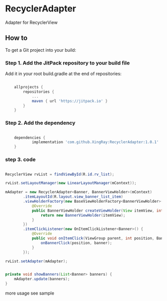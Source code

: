 # RecyclerAdapter
Adapter for RecyclerView

## How to 
To get a Git project into your build:

### Step 1. Add the JitPack repository to your build file

Add it in your root build.gradle at the end of repositories:

``` groovy

	allprojects {
		repositories {
			...
			maven { url 'https://jitpack.io' }
		}
	}

```

### Step 2. Add the dependency

``` groovy

	dependencies {
	        implementation 'com.github.XingRay:RecyclerAdapter:1.0.1'
	}

```

### step 3. code

```java

RecyclerView rvList = findViewById(R.id.rv_list);

rvList.setLayoutManager(new LinearLayoutManager(mContext));

mAdapter = new RecyclerAdapter<Banner, BannerViewHolder>(mContext)
		.itemLayoutId(R.layout.view_banner_list_item)
		.viewHolderFactory(new BaseViewHolderFactory<BannerViewHolder>() {
			@Override
			public BannerViewHolder createViewHolder(View itemView, int viewType) {
				return new BannerViewHolder(itemView);
			}
		})
		.itemClickListener(new OnItemClickListener<Banner>() {
			@Override
			public void onItemClick(ViewGroup parent, int position, Banner banner) {
				onBannerClick(position, banner);
			}
		});

rvList.setAdapter(mAdapter);

```

```java

private void showBanners(List<Banner> banners) {
    mAdapter.update(banners);
}

```

more usage see sample

